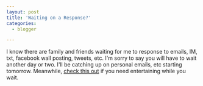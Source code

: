 ```yaml
---
layout: post
title: 'Waiting on a Response?'
categories:
  - blogger

---
```


I know there are family and friends waiting for me to response to emails, IM, txt, facebook wall posting, tweets, etc.  I'm sorry to say you will have to wait another day or two.  I'll be catching up on personal emails, etc starting tomorrow.  Meanwhile, <a href="http://is.gd/1YZ1">check this out</a> if you need entertaining while you wait.
